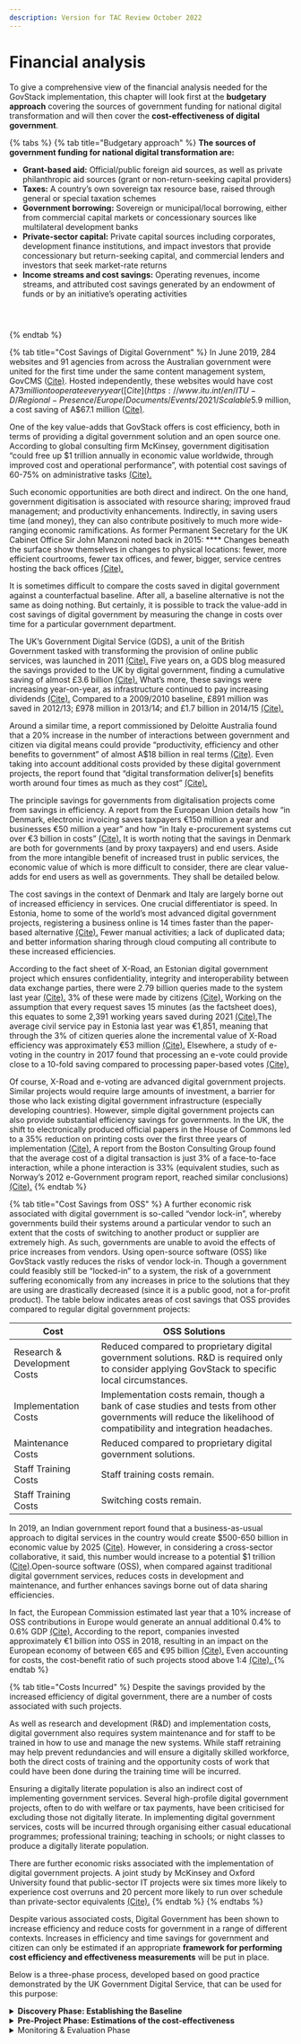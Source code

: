 ```yaml
---
description: Version for TAC Review October 2022
---
```


# Financial analysis

To give a comprehensive view of the financial analysis needed for the GovStack implementation, this chapter will look first at the **budgetary approach** covering the sources of government funding for national digital transformation and will then cover the **cost-effectiveness of digital government**.&#x20;

{% tabs %}
{% tab title="Budgetary approach" %}
**The sources of government funding for national digital transformation are:**

* **Grant-based aid:** Official/public foreign aid sources, as well as private philanthropic aid sources (grant or non-return-seeking capital providers)&#x20;
* **Taxes:** A country’s own sovereign tax resource base, raised through general or special taxation schemes&#x20;
* **Government borrowing:** Sovereign or municipal/local borrowing, either from commercial capital markets or concessionary sources like multilateral development banks&#x20;
* **Private-sector capital:** Private capital sources including corporates, development finance institutions, and impact investors that provide concessionary but return-seeking capital, and commercial lenders and investors that seek market-rate returns&#x20;
* **Income streams and cost savings:** Operating revenues, income streams, and attributed cost savings generated by an endowment of funds or by an initiative’s operating activities



<figure><img src="../../../.gitbook/assets/GetImage (12) (1).png" alt=""><figcaption></figcaption></figure>

<figure><img src="../../../.gitbook/assets/GetImage (13) (1).png" alt=""><figcaption></figcaption></figure>

<figure><img src="../../../.gitbook/assets/GetImage (14) (1).png" alt=""><figcaption></figcaption></figure>
{% endtab %}

{% tab title="Cost Savings of Digital Government" %}
In June 2019, 284 websites and 91 agencies from across the Australian government were united for the first time under the same content management system, GovCMS ([Cite)](https://www.itu.int/en/ITU-D/Regional-Presence/Europe/Documents/Events/2021/Scalable%20e-government%20solutions%20for%20developing%20countries/GovStack\_General%20Info\_v20210705\_ET4C.pdf). Hosted independently, these websites would have cost A$73 million to operate every year  ([Cite](https://www.itu.int/en/ITU-D/Regional-Presence/Europe/Documents/Events/2021/Scalable%20e-government%20solutions%20for%20developing%20countries/GovStack\_General%20Info\_v20210705\_ET4C.pdf)). Integrated with GovCMS, they cost just A$5.9 million, a cost saving of A$67.1 million  ([Cite)](https://www.itu.int/en/ITU-D/Regional-Presence/Europe/Documents/Events/2021/Scalable%20e-government%20solutions%20for%20developing%20countries/GovStack\_General%20Info\_v20210705\_ET4C.pdf).&#x20;

One of the key value-adds that GovStack offers is cost efficiency, both in terms of providing a digital government solution and an open source one. According to global consulting firm McKinsey, government digitisation “could free up $1 trillion annually in economic value worldwide, through improved cost and operational performance”, with potential cost savings of 60-75% on administrative tasks  [(Cite).](https://www.mckinsey.com/business-functions/mckinsey-digital/our-insights/public-sector-digitization-the-trillion-dollar-challenge)&#x20;

Such economic opportunities are both direct and indirect. On the one hand, government digitisation is associated with resource sharing; improved fraud management; and productivity enhancements. Indirectly, in saving users time (and money), they can also contribute positively to much more wide-ranging economic ramifications. As former Permanent Secretary for the UK Cabinet Office Sir John Manzoni noted back in 2015: **** Changes beneath the surface show themselves in changes to physical locations: fewer, more efficient courtrooms, fewer tax offices, and fewer, bigger, service centres hosting the back offices  [(Cite).](https://www.govtechleaders.com/2018/07/03/government-digital-transformation-saving-costs-through-effective-digital-change/)&#x20;

It is sometimes difficult to compare the costs saved in digital government against a counterfactual baseline. After all, a baseline alternative is not the same as doing nothing. But certainly, it is possible to track the value-add in cost savings of digital government by measuring the change in costs over time for a particular government department. &#x20;

The UK’s Government Digital Service (GDS), a unit of the British Government tasked with transforming the provision of online public services, was launched in 2011 [(Cite).](https://gds.blog.gov.uk/2015/10/23/how-digital-and-technology-transformation-saved-1-7bn-last-year/) Five years on, a GDS blog measured the savings provided to the UK by digital government, finding a cumulative saving of almost £3.6 billion  [(Cite).](https://gds.blog.gov.uk/2015/10/23/how-digital-and-technology-transformation-saved-1-7bn-last-year/) What’s more, these savings were increasing year-on-year, as infrastructure continued to pay increasing dividends  [(Cite).](https://gds.blog.gov.uk/2015/10/23/how-digital-and-technology-transformation-saved-1-7bn-last-year/) Compared to a 2009/2010 baseline, £891 million was saved in 2012/13; £978 million in 2013/14; and £1.7 billion in 2014/15  [(Cite). ](https://gds.blog.gov.uk/2015/10/23/how-digital-and-technology-transformation-saved-1-7bn-last-year/)&#x20;

Around a similar time, a report commissioned by Deloitte Australia found that a 20% increase in the number of interactions between government and citizen via digital means could provide “productivity, efficiency and other benefits to government” of almost A$18 billion in real terms [(Cite)](https://www2.deloitte.com/content/dam/Deloitte/au/Documents/Economics/deloitte-au-economics-digital-government-transformation-230715.pdf). Even taking into account additional costs provided by these digital government projects, the report found that “digital transformation deliver\[s] benefits worth around four times as much as they cost” [(Cite).](https://www2.deloitte.com/content/dam/Deloitte/au/Documents/Economics/deloitte-au-economics-digital-government-transformation-230715.pdf)&#x20;

The principle savings for governments from digitalisation projects come from savings in efficiency. A report from the European Union details how “in Denmark, electronic invoicing saves taxpayers €150 million a year and businesses €50 million a year” and how “in Italy e-procurement systems cut over €3 billion in costs”  [(Cite).](https://digital-strategy.ec.europa.eu/en/policies/egovernment) It is worth noting that the savings in Denmark are both for governments (and by proxy taxpayers) and end users. Aside from the more intangible benefit of increased trust in public services, the economic value of which is more difficult to consider, there are clear value-adds for end users as well as governments. They shall be detailed below.&#x20;

The cost savings in the context of Denmark and Italy are largely borne out of increased efficiency in services. One crucial differentiator is speed. In Estonia, home to some of the world’s most advanced digital government projects, registering a business online is 14 times faster than the paper-based alternative [(Cite).](https://e-estonia.com/e-governance-saves-money-and-working-hours/) Fewer manual activities; a lack of duplicated data; and better information sharing through cloud computing all contribute to these increased efficiencies. &#x20;

According to the fact sheet of X-Road, an Estonian digital government project which ensures confidentiality, integrity and interoperability between data exchange parties, there were 2.79 billion queries made to the system last year [(Cite).](https://e-estonia.com/e-governance-saves-money-and-working-hours/) 3% of these were made by citizens  [(Cite).](https://e-estonia.com/e-governance-saves-money-and-working-hours/) Working on the assumption that every request saves 15 minutes (as the factsheet does), this equates to some 2,391 working years saved during 2021 [(Cite).](https://e-estonia.com/e-governance-saves-money-and-working-hours/)The average civil service pay in Estonia last year was €1,851, meaning that through the 3% of citizen queries alone the incremental value of X-Road efficiency was approximately  €53 million [(Cite).](https://e-estonia.com/e-governance-saves-money-and-working-hours/) Elsewhere, a study of e-voting in the country in 2017 found that processing an e-vote could provide close to a 10-fold saving compared to processing paper-based votes  [(Cite).](https://e-estonia.com/e-governance-saves-money-and-working-hours/) &#x20;

Of course, X-Road and e-voting are advanced digital government projects. Similar projects would require large amounts of investment, a barrier for those who lack existing digital government infrastructure (especially developing countries). However, simple digital government projects can also provide substantial efficiency savings for governments. In the UK, the shift to electronically produced official papers in the House of Commons led to a 35% reduction on printing costs over the first three years of implementation  [(Cite).](https://www.parliament.uk/site-information/foi/foi-and-eir/commons-foi-disclosures/official-expenditure-/printing-costs-2019/) A report from the Boston Consulting Group found that the average cost of a digital transaction is just 3% of a face-to-face interaction, while a phone interaction is 33% (equivalent studies, such as Norway’s 2012 e-Government program report, reached similar conclusions)  [(Cite).](https://web-assets.bcg.com/bf/de/d2a310054cd8891fd7f8cd95452b/the-global-trust-imperative-salesforce-bcg-whitepaper.pdf)&#x20;
{% endtab %}

{% tab title="Cost Savings from OSS" %}
A further economic risk associated with digital government is so-called “vendor lock-in”, whereby governments build their systems around a particular vendor to such an extent that the costs of switching to another product or supplier are extremely high. As such, governments are unable to avoid the effects of price increases from vendors. Using open-source software (OSS) like GovStack vastly reduces the risks of vendor lock-in. Though a government could feasibly still be “locked-in” to a system, the risk of a government suffering economically from any increases in price to the solutions that they are using are drastically decreased (since it is a public good, not a for-profit product). The table below indicates areas of cost savings that OSS provides compared to regular digital government projects:&#x20;



| Cost                          | OSS Solutions                                                                                                                                                       |
| ----------------------------- | ------------------------------------------------------------------------------------------------------------------------------------------------------------------- |
| Research & Development Costs  | Reduced compared to proprietary digital government solutions. R\&D is required only to consider applying GovStack to specific local circumstances.                  |
| Implementation Costs          | Implementation costs remain, though a bank of case studies and tests from other governments will reduce the likelihood of compatibility and integration headaches.  |
| Maintenance Costs             | Reduced compared to proprietary digital government solutions.                                                                                                       |
| Staff Training Costs          | Staff training costs remain.                                                                                                                                        |
| Staff Training Costs          | Switching costs remain.                                                                                                                                             |



In 2019, an Indian government report found that a business-as-usual approach to digital services in the country would create $500-650 billion in economic value by 2025 ([Cite)](https://www.itu.int/en/ITU-D/Regional-Presence/Europe/Documents/Events/2021/Scalable%20e-government%20solutions%20for%20developing%20countries/GovStack\_General%20Info\_v20210705\_ET4C.pdf). However, in considering a cross-sector collaborative, it said, this number would increase to a potential $1 trillion ([Cite)](https://www.itu.int/en/ITU-D/Regional-Presence/Europe/Documents/Events/2021/Scalable%20e-government%20solutions%20for%20developing%20countries/GovStack\_General%20Info\_v20210705\_ET4C.pdf).Open-source software (OSS), when compared against traditional digital government services, reduces costs in development and maintenance, and further enhances savings borne out of data sharing efficiencies.&#x20;

In fact, the European Commission estimated last year that a 10% increase of OSS contributions in Europe would generate an annual additional 0.4% to 0.6% GDP  [(Cite).](https://digital-strategy.ec.europa.eu/en/library/study-about-impact-open-source-software-and-hardware-technological-independence-competitiveness-and) According to the report, companies invested approximately €1 billion into OSS in 2018, resulting in an impact on the European economy of between €65 and €95 billion  [(Cite).](https://digital-strategy.ec.europa.eu/en/library/study-about-impact-open-source-software-and-hardware-technological-independence-competitiveness-and) Even accounting for costs, the cost-benefit ratio of such projects stood above 1:4  [(Cite). ](https://digital-strategy.ec.europa.eu/en/library/study-about-impact-open-source-software-and-hardware-technological-independence-competitiveness-and)&#x20;
{% endtab %}

{% tab title="Costs Incurred" %}
Despite the savings provided by the increased efficiency of digital government, there are a number of costs associated with such projects.&#x20;

As well as research and development (R\&D) and implementation costs, digital government also requires system maintenance and for staff to be trained in how to use and manage the new systems. While staff retraining may help prevent redundancies and will ensure a digitally skilled workforce, both the direct costs of training and the opportunity costs of work that could have been done during the training time will be incurred. &#x20;

Ensuring a digitally literate population is also an indirect cost of implementing government services. Several high-profile digital government projects, often to do with welfare or tax payments, have been criticised for excluding those not digitally literate. In implementing digital government services, costs will be incurred through organising either casual educational programmes; professional training; teaching in schools; or night classes to produce a digitally literate population. &#x20;

There are further economic risks associated with the implementation of digital government projects. A joint study by McKinsey and Oxford University found that public-sector IT projects were six times more likely to experience cost overruns and 20 percent more likely to run over schedule than private-sector equivalents   [(Cite).](https://www.mckinsey.com/business-functions/mckinsey-digital/our-insights/public-sector-digitization-the-trillion-dollar-challenge) &#x20;
{% endtab %}
{% endtabs %}

Despite various associated costs, Digital Government has been shown to increase efficiency and reduce costs for government in a range of different contexts. Increases in efficiency and time savings for government and citizen can only be estimated if an appropriate **framework for performing cost efficiency and effectiveness measurements** will be put in place.&#x20;

Below is a three-phase process, developed based on good practice demonstrated by the UK Government Digital Service, that can be used for this purpose:

<details>

<summary><strong>Discovery Phase: Establishing the Baseline</strong></summary>

1.  **Assessing the Current State of Play.**

    It is first necessary to define the specific problem that is aimed to be solved within your local and/or national community. It could be, for example:

    * poor user experiences that cause people to use less cost-effective channels
    * inefficient or time-consuming processes
    * legacy systems that need replacing&#x20;

    It is sometimes difficult to compare the costs saved in digital government against a counterfactual baseline. After all, a baseline alternative is not the same as doing nothing. But certainly, it is possible to track the value-add in cost savings of digital government by measuring the change in costs over time for a particular government department.
2. **Estimating current costs, or deficit in benefits that you are attempting to do.** Context is particularly important to monitoring and evaluation, both in terms of measuring performance over time (with that effective baseline) and in comparison with similar services (non-GovStack solutions).&#x20;

</details>

<details>

<summary><strong>Pre-Project Phase: Estimations of the cost-effectiveness</strong></summary>

1.  **Estimating Potential Benefit.**

    It can be helpful to break down these benefits into direct, indirect, and wider economic benefits and answer the following questions.

    * How much money are you projected to save?&#x20;
    * Where are your direct savings? Direct savings include cashable benefits, or those changes that will directly result in your organisation having more money to spend (through savings or additional revenues).&#x20;
    * Where are your indirect savings? Indirect savings don’t necessarily lead to any immediate benefits, but instead prevent additional costs later down the lines (like additional procurement costs).&#x20;
    * What are the wider economic benefits generated from the project? Wider benefits, often harder to quantify, include things like saving users time or increased user satisfaction.
2.  **Quantifying and Calculating Costs**

    When you’re estimating, think about the number of people you might need and their salary costs, whether you’ll need any non-civil servant support and any **** implementation costs, any additional infrastructure equipment (office space etc.), training costs, overheads, research and development, and other relevant costs.



    However, there are also indirect costs of implementing government services, like ensuring a digitally literate population. In implementing digital government services, costs will be incurred through organising either casual educational programmes, professional training, teaching in schools, or night classes to produce a digitally literate population.



    A good total estimation of total costs will allow you to work out the cost per transaction by dividing the total cost by the number of transactions.


3.  **Performing a Sensitivity Analysis**&#x20;

    It relates to the human nature to overestimate things: a so-called “optimism bias”. It is important to be realistic about what benefits you can deliver given your budget and the amount of time you have.         &#x20;

    * In performing a sensitivity analysis, you should think about all possible outcomes. What would happen, for example, if take up of your service was as high or as low as it could conceivably be?&#x20;
    * The second part of the analysis is challenging your assumptions. Estimating current costs and wider benefits might involve several assumptions. What contexts are they grounded in? What predictions do they make about the future, and what would happen if the future was actually different?

</details>

<details>

<summary>Monitoring &#x26; Evaluation Phase</summary>

Work out the difference between the baseline figure that you identified during discovery and the estimate of how much you have been able to improve things by. &#x20;

The Digital Impact Alliance has[ developed a framework](https://procurement.dial.global/category-framework/) that can be adopted for this purpose. On a basic level:

1. Calculate the actual costs and benefits. From this figure, you can work out a cost-benefit ratio, return on investment, internal rate of return, net present value, and payback period.
2. Identify strengths and weaknesses of your implementation and iterate accordingly

</details>

